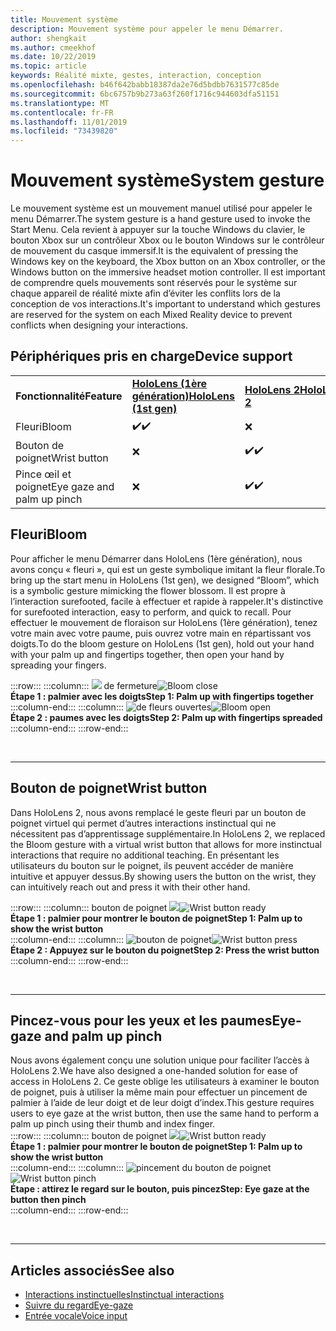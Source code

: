 ```yaml
---
title: Mouvement système
description: Mouvement système pour appeler le menu Démarrer.
author: shengkait
ms.author: cmeekhof
ms.date: 10/22/2019
ms.topic: article
keywords: Réalité mixte, gestes, interaction, conception
ms.openlocfilehash: b46f642babb18387da2e76d5bdbb7631577c85de
ms.sourcegitcommit: 6bc6757b9b273a63f260f1716c944603dfa51151
ms.translationtype: MT
ms.contentlocale: fr-FR
ms.lasthandoff: 11/01/2019
ms.locfileid: "73439820"
---
```

# <a name="system-gesture"></a><span data-ttu-id="95a4c-104">Mouvement système</span><span class="sxs-lookup"><span data-stu-id="95a4c-104">System gesture</span></span>

<span data-ttu-id="95a4c-105">Le mouvement système est un mouvement manuel utilisé pour appeler le menu Démarrer.</span><span class="sxs-lookup"><span data-stu-id="95a4c-105">The system gesture is a hand gesture used to invoke the Start Menu.</span></span> <span data-ttu-id="95a4c-106">Cela revient à appuyer sur la touche Windows du clavier, le bouton Xbox sur un contrôleur Xbox ou le bouton Windows sur le contrôleur de mouvement du casque immersif.</span><span class="sxs-lookup"><span data-stu-id="95a4c-106">It is the equivalent of pressing the Windows key on the keyboard, the Xbox button on an Xbox controller, or the Windows button on the immersive headset motion controller.</span></span> <span data-ttu-id="95a4c-107">Il est important de comprendre quels mouvements sont réservés pour le système sur chaque appareil de réalité mixte afin d’éviter les conflits lors de la conception de vos interactions.</span><span class="sxs-lookup"><span data-stu-id="95a4c-107">It's important to understand which gestures are reserved for the system on each Mixed Reality device to prevent conflicts when designing your interactions.</span></span>

## <a name="device-support"></a><span data-ttu-id="95a4c-108">Périphériques pris en charge</span><span class="sxs-lookup"><span data-stu-id="95a4c-108">Device support</span></span>

<table>
    <colgroup>
    <col width="25%" />
    <col width="25%" />
    <col width="25%" />
    <col width="25%" />
    </colgroup>
    <tr>
        <td><span data-ttu-id="95a4c-109"><strong>Fonctionnalité</strong></span><span class="sxs-lookup"><span data-stu-id="95a4c-109"><strong>Feature</strong></span></span></td>
        <td><span data-ttu-id="95a4c-110"><a href="hololens-hardware-details.md"><strong>HoloLens (1ère génération)</strong></a></span><span class="sxs-lookup"><span data-stu-id="95a4c-110"><a href="hololens-hardware-details.md"><strong>HoloLens (1st gen)</strong></a></span></span></td>
        <td><span data-ttu-id="95a4c-111"><a href="https://docs.microsoft.com/hololens/hololens2-hardware"><strong>HoloLens 2</strong></span><span class="sxs-lookup"><span data-stu-id="95a4c-111"><a href="https://docs.microsoft.com/hololens/hololens2-hardware"><strong>HoloLens 2</strong></span></span></td>
        <td><span data-ttu-id="95a4c-112"><a href="immersive-headset-hardware-details.md"><strong>Casques immersifs</strong></a></span><span class="sxs-lookup"><span data-stu-id="95a4c-112"><a href="immersive-headset-hardware-details.md"><strong>Immersive headsets</strong></a></span></span></td>
    </tr>
     <tr>
        <td><span data-ttu-id="95a4c-113">Fleuri</span><span class="sxs-lookup"><span data-stu-id="95a4c-113">Bloom</span></span></td>
        <td><span data-ttu-id="95a4c-114">✔️</span><span class="sxs-lookup"><span data-stu-id="95a4c-114">✔️</span></span></td>
        <td>❌</td>
        <td>❌</td>
    </tr>
     <tr>
        <td><span data-ttu-id="95a4c-115">Bouton de poignet</span><span class="sxs-lookup"><span data-stu-id="95a4c-115">Wrist button</span></span></td>
        <td>❌</td>
        <td><span data-ttu-id="95a4c-116">✔️</span><span class="sxs-lookup"><span data-stu-id="95a4c-116">✔️</span></span></td>
        <td>❌</td>
    </tr>
    <tr>
        <td><span data-ttu-id="95a4c-117">Pince œil et poignet</span><span class="sxs-lookup"><span data-stu-id="95a4c-117">Eye gaze and palm up pinch</span></span></td>
        <td>❌</td>
        <td><span data-ttu-id="95a4c-118">✔️</span><span class="sxs-lookup"><span data-stu-id="95a4c-118">✔️</span></span></td>
        <td>❌</td>
    </tr>
</table>

## <a name="bloom"></a><span data-ttu-id="95a4c-119">Fleuri</span><span class="sxs-lookup"><span data-stu-id="95a4c-119">Bloom</span></span>
<span data-ttu-id="95a4c-120">Pour afficher le menu Démarrer dans HoloLens (1ère génération), nous avons conçu « fleuri », qui est un geste symbolique imitant la fleur florale.</span><span class="sxs-lookup"><span data-stu-id="95a4c-120">To bring up the start menu in HoloLens (1st gen), we designed “Bloom”, which is a symbolic gesture mimicking the flower blossom.</span></span> <span data-ttu-id="95a4c-121">Il est propre à l’interaction surefooted, facile à effectuer et rapide à rappeler.</span><span class="sxs-lookup"><span data-stu-id="95a4c-121">It's distinctive for surefooted interaction, easy to perform, and quick to recall.</span></span> <span data-ttu-id="95a4c-122">Pour effectuer le mouvement de floraison sur HoloLens (1ère génération), tenez votre main avec votre paume, puis ouvrez votre main en répartissant vos doigts.</span><span class="sxs-lookup"><span data-stu-id="95a4c-122">To do the bloom gesture on HoloLens (1st gen), hold out your hand with your palm up and fingertips together, then open your hand by spreading your fingers.</span></span>

:::row:::
    :::column:::
        <span data-ttu-id="95a4c-123">![](images/bloom-close.png) de fermeture</span><span class="sxs-lookup"><span data-stu-id="95a4c-123">![Bloom close](images/bloom-close.png)</span></span><br>
        <span data-ttu-id="95a4c-124">**Étape 1 : palmier avec les doigts**</span><span class="sxs-lookup"><span data-stu-id="95a4c-124">**Step 1: Palm up with fingertips together**</span></span><br>
    :::column-end:::
    :::column:::
        <span data-ttu-id="95a4c-125">![de fleurs ouvertes](images/bloom-open.png)</span><span class="sxs-lookup"><span data-stu-id="95a4c-125">![Bloom open](images/bloom-open.png)</span></span><br>
        <span data-ttu-id="95a4c-126">**Étape 2 : paumes avec les doigts**</span><span class="sxs-lookup"><span data-stu-id="95a4c-126">**Step 2: Palm up with fingertips spreaded**</span></span><br>
    :::column-end:::
:::row-end:::

<br>

---

## <a name="wrist-button"></a><span data-ttu-id="95a4c-127">Bouton de poignet</span><span class="sxs-lookup"><span data-stu-id="95a4c-127">Wrist button</span></span>
<span data-ttu-id="95a4c-128">Dans HoloLens 2, nous avons remplacé le geste fleuri par un bouton de poignet virtuel qui permet d’autres interactions instinctual qui ne nécessitent pas d’apprentissage supplémentaire.</span><span class="sxs-lookup"><span data-stu-id="95a4c-128">In HoloLens 2, we replaced the Bloom gesture with a virtual wrist button that allows for more instinctual interactions that require no additional teaching.</span></span> <span data-ttu-id="95a4c-129">En présentant les utilisateurs du bouton sur le poignet, ils peuvent accéder de manière intuitive et appuyer dessus.</span><span class="sxs-lookup"><span data-stu-id="95a4c-129">By showing users the button on the wrist, they can intuitively reach out and press it with their other hand.</span></span>

:::row:::
    :::column:::
        <span data-ttu-id="95a4c-130">bouton de poignet ![](images/wrist-button-ready.png)</span><span class="sxs-lookup"><span data-stu-id="95a4c-130">![Wrist button ready](images/wrist-button-ready.png)</span></span><br>
        <span data-ttu-id="95a4c-131">**Étape 1 : palmier pour montrer le bouton de poignet**</span><span class="sxs-lookup"><span data-stu-id="95a4c-131">**Step 1: Palm up to show the wrist button**</span></span><br>
    :::column-end:::
    :::column:::
        <span data-ttu-id="95a4c-132">![bouton de poignet](images/wrist-button-press.png)</span><span class="sxs-lookup"><span data-stu-id="95a4c-132">![Wrist button press](images/wrist-button-press.png)</span></span><br>
        <span data-ttu-id="95a4c-133">**Étape 2 : Appuyez sur le bouton du poignet**</span><span class="sxs-lookup"><span data-stu-id="95a4c-133">**Step 2: Press the wrist button**</span></span><br>
    :::column-end:::
:::row-end:::

<br>

---


## <a name="eye-gaze-and-palm-up-pinch"></a><span data-ttu-id="95a4c-134">Pincez-vous pour les yeux et les paumes</span><span class="sxs-lookup"><span data-stu-id="95a4c-134">Eye-gaze and palm up pinch</span></span>
<span data-ttu-id="95a4c-135">Nous avons également conçu une solution unique pour faciliter l’accès à HoloLens 2.</span><span class="sxs-lookup"><span data-stu-id="95a4c-135">We have also designed a one-handed solution for ease of access in HoloLens 2.</span></span> <span data-ttu-id="95a4c-136">Ce geste oblige les utilisateurs à examiner le bouton de poignet, puis à utiliser la même main pour effectuer un pincement de palmier à l’aide de leur doigt et de leur doigt d’index.</span><span class="sxs-lookup"><span data-stu-id="95a4c-136">This gesture requires users to eye gaze at the wrist button, then use the same hand to perform a palm up pinch using their thumb and index finger.</span></span><br>
:::row:::
    :::column:::
        <span data-ttu-id="95a4c-137">bouton de poignet ![](images/wrist-button-ready.png)</span><span class="sxs-lookup"><span data-stu-id="95a4c-137">![Wrist button ready](images/wrist-button-ready.png)</span></span><br>
        <span data-ttu-id="95a4c-138">**Étape 1 : palmier pour montrer le bouton de poignet**</span><span class="sxs-lookup"><span data-stu-id="95a4c-138">**Step 1: Palm up to show the wrist button**</span></span><br>
    :::column-end:::
    :::column:::
        <span data-ttu-id="95a4c-139">![pincement du bouton de poignet](images/wrist-button-pinch.png)</span><span class="sxs-lookup"><span data-stu-id="95a4c-139">![Wrist button pinch](images/wrist-button-pinch.png)</span></span><br>
        <span data-ttu-id="95a4c-140">**Étape : attirez le regard sur le bouton, puis pincez**</span><span class="sxs-lookup"><span data-stu-id="95a4c-140">**Step: Eye gaze at the button then pinch**</span></span><br>
    :::column-end:::
:::row-end:::

<br>

---

## <a name="see-also"></a><span data-ttu-id="95a4c-141">Articles associés</span><span class="sxs-lookup"><span data-stu-id="95a4c-141">See also</span></span>

* [<span data-ttu-id="95a4c-142">Interactions instinctuelles</span><span class="sxs-lookup"><span data-stu-id="95a4c-142">Instinctual interactions</span></span>](interaction-fundamentals.md)
* [<span data-ttu-id="95a4c-143">Suivre du regard</span><span class="sxs-lookup"><span data-stu-id="95a4c-143">Eye-gaze</span></span>](eye-tracking.md)
* [<span data-ttu-id="95a4c-144">Entrée vocale</span><span class="sxs-lookup"><span data-stu-id="95a4c-144">Voice input</span></span>](voice-input.md)

